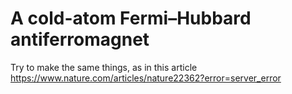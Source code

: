 # A cold-atom Fermi–Hubbard antiferromagnet
Try to make the same things, as in this article
https://www.nature.com/articles/nature22362?error=server_error
